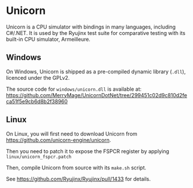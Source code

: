 # Unicorn

Unicorn is a CPU simulator with bindings in many languages, including
C#/.NET.
It is used by the Ryujinx test suite for comparative testing with its built-in
CPU simulator, Armeilleure.

## Windows

On Windows, Unicorn is shipped as a pre-compiled dynamic library (`.dll`), licenced under the GPLv2.

The source code for `windows/unicorn.dll` is available at: https://github.com/MerryMage/UnicornDotNet/tree/299451c02d9c810d2feca51f5e9cb6d8b2f38960

## Linux

On Linux, you will first need to download Unicorn from https://github.com/unicorn-engine/unicorn.

Then you need to patch it to expose the FSPCR register by applying `linux/unicorn_fspcr.patch` 

Then, compile Unicorn from source with its `make.sh` script.

See https://github.com/Ryujinx/Ryujinx/pull/1433 for details.

